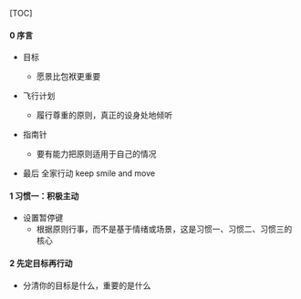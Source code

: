 [TOC]



#### 0 序言

* 目标
  * 愿景比包袱更重要
* 飞行计划
  * 履行尊重的原则，真正的设身处地倾听
* 指南针
  * 要有能力把原则适用于自己的情况

* 最后 全家行动  keep smile and move 

#### 1 习惯一：积极主动

* 设置暂停键
  * 根据原则行事，而不是基于情绪或场景，这是习惯一、习惯二、习惯三的核心

#### 2 先定目标再行动

* 分清你的目标是什么，重要的是什么



